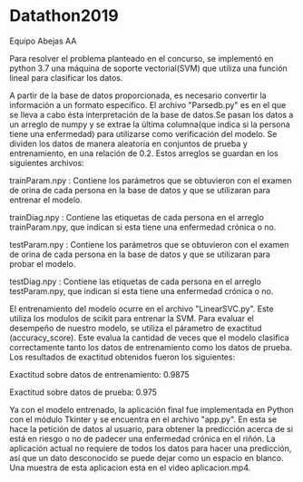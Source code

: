 # Datathon2019
Equipo Abejas AA

Para resolver el problema planteado en el concurso, se implementó en python 3.7 una máquina de soporte vectorial(SVM) que utiliza una función lineal para clasificar los datos.

A partir de la base de datos proporcionada, es necesario convertir la información a un formato específico. El archivo "Parsedb.py" es en el que se lleva a cabo ésta interpretación de la base de datos.Se pasan los datos a un arreglo de numpy y se extrae la última columna(que indica si la persona tiene una enfermedad) para utilizarse como verificación del modelo. Se dividen los datos de manera aleatoria en conjuntos de prueba y entrenamiento, en una relación de 0.2. Estos arreglos se guardan en los siguientes archivos:

trainParam.npy : Contiene los parámetros que se obtuvieron con el examen de orina de cada persona en la base de datos y que se utilizaran para entrenar el modelo.

trainDiag.npy : Contiene las etiquetas de cada persona en el arreglo trainParam.npy, que indican si esta tiene una enfermedad crónica o no.

testParam.npy : Contiene los parámetros que se obtuvieron con el examen de orina de cada persona en la base de datos y que se utilizaran para probar el modelo.

testDiag.npy : Contiene las etiquetas de cada persona en el arreglo testParam.npy, que indican si esta tiene una enfermedad crónica o no.

El entrenamiento del modelo ocurre en el archivo "LinearSVC.py". Este utiliza los modulos de scikit para entrenar la SVM. Para evaluar el desempeño de nuestro modelo, se utiliza el párametro de exactitud (accuracy_score). Este evalua la cantidad de veces que el modelo clasifica correctamente tanto los datos de entrenamiento como los datos de prueba. Los resultados de exactitud obtenidos fueron los siguientes:

Exactitud sobre datos de entrenamiento: 0.9875

Exactitud sobre datos de prueba: 0.975

Ya con el modelo entrenado, la aplicación final fue implementada en Python con el módulo Tkinter y se encuentra en el archivo "app.py". En esta se hace la petición de datos al usuario, para obtener la predicción acerca de si está en riesgo o no de padecer una enfermedad crónica en el riñón. La aplicación actual no requiere de todos los datos para hacer una predicción, así que un dato desconocido se puede dejar como un espacio en blanco. Una muestra de esta aplicacion esta en el video aplicacion.mp4.
